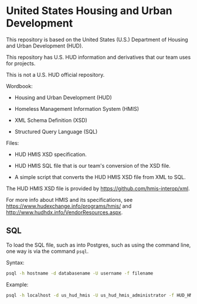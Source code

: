 # United States Housing and Urban Development

This repository is based on the United States (U.S.) Department of Housing and Urban Development (HUD).

This repository has U.S. HUD  information and derivatives that our team uses for projects.

This is not a U.S. HUD official repository.

Wordbook:

  * Housing and Urban Development (HUD)

  * Homeless Management Information System (HMIS)

  * XML Schema Definition (XSD)

  * Structured Query Language (SQL)

Files:

  * HUD HMIS XSD specification.

  * HUD HMIS SQL file that is our team's conversion of the XSD file. 

  * A simple script that converts the HUD HMIS XSD file from XML to SQL.

The HUD HMIS XSD file is provided by https://github.com/hmis-interop/xml. 

For more info about HMIS and its specifications, see https://www.hudexchange.info/programs/hmis/ and http://www.hudhdx.info/VendorResources.aspx.


## SQL

To load the SQL file, such as into Postgres, such as using the command line, one way is via the command `psql`.

Syntax:

```sh
psql -h hostname -d databasename -U username -f filename
```

Example:

```sh
psql -h localhost -d us_hud_hmis -U us_hud_hmis_administrator -f HUD_HMIS.sql
```
